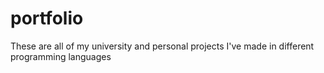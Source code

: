 # portfolio
These are all of my university and personal projects I've made in different programming languages
